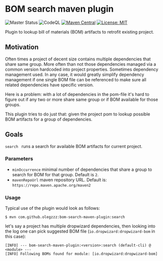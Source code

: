 # BOM search maven plugin

![Master Status](https://github.com/olegzzz/bom-search-maven-plugin/workflows/maven-ci/badge.svg)
![CodeQL](https://github.com/olegzzz/bom-search-maven-plugin/workflows/CodeQL/badge.svg)
[![Maven Central](https://maven-badges.herokuapp.com/maven-central/com.github.olegzzz/bom-search-maven-plugin/badge.svg)](https://maven-badges.herokuapp.com/maven-central/com.github.olegzzz/bom-search-maven-plugin)
[![License: MIT](https://img.shields.io/badge/License-MIT-yellow.svg)](https://opensource.org/licenses/MIT)


Plugin to lookup bill of materials (BOM) artifacts to retrofit existing project.

## Motivation

Often times a project of decent size contains multiple dependencies that share same group. More often than not those 
dependencies managed via a common version hardcoded into project properties. Sometimes dependency management used. 
In any case, it would greatly simplify dependency management if one single BOM file can be referenced to make sure all 
related dependencies have specific version. 

Here is a problem: with a lot of dependencies in the pom-file it's hard to figure out if any two or more share same 
group or if BOM available for those groups. 

This plugin tries to do just that: given the project pom to lookup possible BOM artifacts for a group of dependencies.

## Goals

`search ` runs a search for available BOM artifacts for current project.

### Parameters
- `minOccurrence` minimal number of dependencies that share a group to search for BOM for that group. 
Default is `2`.
- `mavenRepoUrl` maven repository URL. Default is: `https://repo.maven.apache.org/maven2`


### Usage

Typical use of the plugin would look as follows:
```
$ mvn com.github.olegzzz:bom-search-maven-plugin:search
```
let's say a project has multiple dropwizard dependencies, then looking into the log one can pick suggested BOM file (`io.dropwizard:dropwizard-bom` in this case):
```
[INFO] --- bom-search-maven-plugin:<version>:search (default-cli) @ <module> ---
[INFO] Following BOMs found for module: [io.dropwizard:dropwizard-bom]
```

